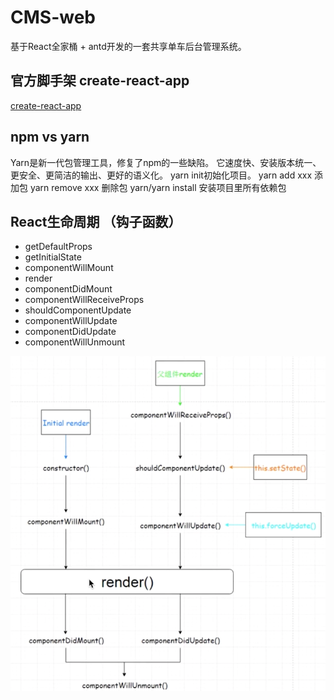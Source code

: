# CMS-web

基于React全家桶 + antd开发的一套共享单车后台管理系统。

## 官方脚手架 create-react-app

[create-react-app](https://reactjs.org/docs/create-a-new-react-app.html)

## npm vs yarn

Yarn是新一代包管理工具，修复了npm的一些缺陷。
它速度快、安装版本统一、更安全、更简洁的输出、更好的语义化。
yarn init初始化项目。
yarn add xxx 添加包
yarn remove xxx 删除包
yarn/yarn install 安装项目里所有依赖包

## React生命周期 （钩子函数）

- getDefaultProps
- getInitialState
- componentWillMount
- render
- componentDidMount
- componentWillReceiveProps
- shouldComponentUpdate
- componentWillUpdate
- componentDidUpdate
- componentWillUnmount

![组件生命周期图](./notes_static/reactlifeCycle.png)
